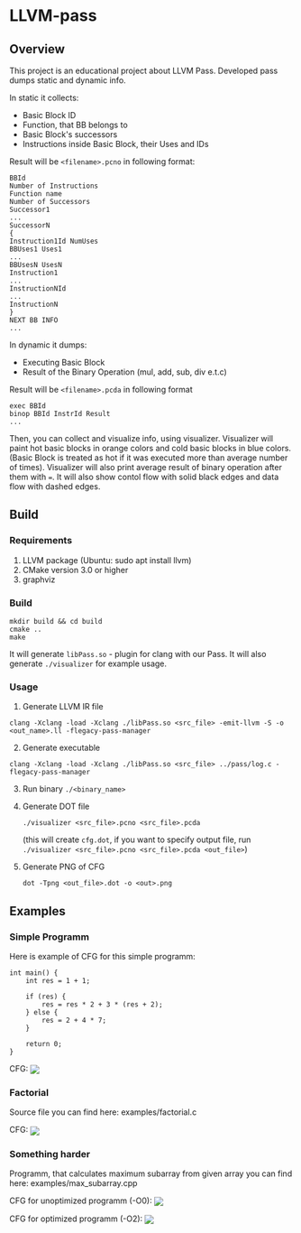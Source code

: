 # LLVM-pass
## Overview
This project is an educational project about LLVM Pass. Developed pass dumps static and dynamic info.

In static it collects:
  - Basic Block ID
  - Function, that BB belongs to
  - Basic Block's successors
  - Instructions inside Basic Block, their Uses and IDs

Result will be `<filename>.pcno` in following format:
```
BBId
Number of Instructions
Function name
Number of Successors
Successor1
...
SuccessorN
{
Instruction1Id NumUses
BBUses1 Uses1
...
BBUsesN UsesN
Instruction1
...
InstructionNId
...
InstructionN
}
NEXT BB INFO
...
```

In dynamic it dumps:
  - Executing Basic Block
  - Result of the Binary Operation (mul, add, sub, div e.t.c)

Result will be `<filename>.pcda` in following format
```
exec BBId
binop BBId InstrId Result
...
```

Then, you can collect and visualize info, using visualizer. Visualizer will paint hot basic blocks in orange colors and cold basic blocks in blue colors. (Basic Block is treated as hot if it was executed more than average number of times). Visualizer will also print average result of binary operation after them with `=`. It will also show contol flow with solid black edges and data flow with dashed edges.

## Build

### Requirements
1. LLVM package (Ubuntu: sudo apt install llvm)
2. CMake version 3.0 or higher
3. graphviz

### Build
```
mkdir build && cd build
cmake ..
make
```

It will generate `libPass.so` - plugin for clang with our Pass. It will also generate `./visualizer` for example usage.

### Usage

1. Generate LLVM IR file

`clang -Xclang -load -Xclang ./libPass.so <src_file> -emit-llvm -S -o <out_name>.ll -flegacy-pass-manager`

2. Generate executable

  `clang -Xclang -load -Xclang ./libPass.so <src_file> ../pass/log.c -flegacy-pass-manager`

3. Run binary
   `./<binary_name>`

4. Generate DOT file

   `./visualizer <src_file>.pcno <src_file>.pcda`

   (this will create `cfg.dot`, if you want to specify output file, run `./visualizer <src_file>.pcno <src_file>.pcda <out_file>`)

5. Generate PNG of CFG

   `dot -Tpng <out_file>.dot -o <out>.png`

## Examples

### Simple Programm
Here is example of CFG for this simple programm:
```
int main() {
    int res = 1 + 1;

    if (res) {
        res = res * 2 + 3 * (res + 2);
    } else {
        res = 2 + 4 * 7;
    }

    return 0;
}
```

CFG:
<img align="center" src="https://github.com/aleksplast/LLVM-pass/assets/111467660/b03907bd-2915-493f-9ea8-2182fb4e7671">

### Factorial
Source file you can find here: examples/factorial.c

CFG:
<img align="center" src="https://github.com/aleksplast/LLVM-pass/assets/111467660/766db093-5bef-4786-aefd-870e90ecad85">

### Something harder
Programm, that calculates maximum subarray from given array you can find here: examples/max_subarray.cpp

CFG for unoptimized programm (-O0):
<img align="center" src="https://github.com/aleksplast/LLVM-pass/assets/111467660/613b655f-f582-44ef-8d56-c83947599a3e">

CFG for optimized programm (-O2):
<img align="center" src="https://github.com/aleksplast/LLVM-pass/assets/111467660/8cf6c9f3-4257-4fd5-a26c-9d9869701a85">

